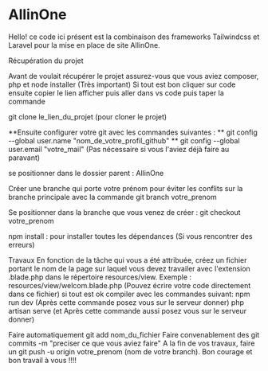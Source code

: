 # AllinOne

Hello! ce code ici présent est la combinaison des frameworks Tailwindcss et Laravel pour la mise en place de site AllinOne.

Récupération du projet

Avant de voulait récupérer le projet assurez-vous que vous aviez composer, php et node installer (Très important)
Si tout est bon cliquer sur code ensuite copier le lien afficher puis aller dans vs code puis taper la commande 

git clone le_lien_du_projet (pour cloner le projet)

 **Ensuite
configurer votre git avec les commandes suivantes : ** git config --global user.name "nom_de_votre_profil_github" ** git config --global user.email "votre_mail" (Pas nécessaire si vous l'aviez déjà faire au paravant)

se positionner dans le dossier parent : AllinOne

Créer une branche qui porte votre prénom pour éviter les conflits sur la branche principale avec la commande git branch votre_prenom

Se positionner dans la branche que vous venez de créer : git checkout votre_prenom

npm install : pour installer toutes les dépendances (Si vous rencontrer des erreurs)

Travaux
En fonction de la tâche qui vous a été attribuée, créez un fichier portant le nom de la page sur laquel vous devez travailer avec l'extension .blade.php dans le répertoire resources/view.  Exemple : resources/view/welcom.blade.php (Pouvez écrire votre code directement dans ce fichier)
si tout est ok compiler avec les commandes suivant:
  npm run dev (Après cette commande posez vous sur le serveur donner)
  php artisan serve (et Après cette commande aussi posez vous sur le serveur donner)
  
Faire automatiquement git add nom_du_fichier
Faire convenablement des git commits -m "preciser ce que vous aviez faire"
A la fin de vos travaux, faire un git push -u origin votre_prenom (nom de votre branch).
Bon courage et bon travail à vous !!!!
